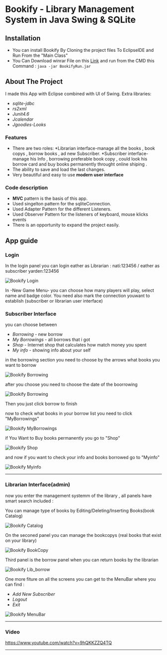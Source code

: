# Bookify - Library Management System in Java Swing & SQLite
## Installation
- You can install Bookify By Cloning the project files To EclipseIDE and Run From the "Main Class"
- You Can Download winrar File on this [Link](https://github.com/yardens700/FinalProject---Library-managment-software) and run from the CMD this Command :
	`java -jar BookifyRun.jar` 
## About The Project
I made this App with Eclipse combined with UI of Swing. Extra libraries: 
- *sqlite-jdbc*
- *rs2xml*
- *Junit4.6*
- *Jcalendar*
- *Jgoodies-Looks*
### Features
- There are two roles:
*Librarian interface-manage all the books , book copys , borrow books , ad new Subscriber.
*Subscriber interface-manage his Info , borrowing preferable book copy , could look his borrow card and buy books permanently throught online shiping .
- The ability to save and load the last changes.
- Very beautiful and easy to use **modern user interface**


### Code description
- **MVC** pattern is the basis of this app.
- Used singelton pattern for the sqliteConnection.
- Used Adapter Pattern for the different Listeners.
- Used Observer Pattern for the listeners of keyboard, mouse klicks events
- There is an opportunity to expand the project easily.

## App guide
### Login

In the login panel you can login eather as Librarian : nati:123456 / eather as subscriber yarden:123456

![Bookify Login](https://ibb.co/VVgppNt)

In -New Game Menu- you can choose how many players will play, select name and badge color.
You need also mark the connection youwant to establish (subscriber or librarian user interface)



### Subscriber Interface
you can choose between 
- *Borrowing* - new borrow 
- *My Borrowings* - all borrows that i got
- *Shop* - Internet shop that calculates how match money you spent
- *My info* - showing info about your self

in the borrowing section you need to choose by the arrows what books you want to borrow

![Bookify Borrowing](https://live.staticflickr.com/65535/48514425771_60b8167162_z.jpg)

after you choose you need to choose the date of the boorrowing

![Bookify Borrowing](https://live.staticflickr.com/65535/48514425871_05bddb20b1_z.jpg)

Then you just click borrow to finish


now to check what books in your borrow list you need to click "MyBorrowings" 

![Bookify MyBorrowings](https://live.staticflickr.com/65535/48514607742_4c742ff2e2_z.jpg)

if You Want to Buy books permanently you go to "Shop"

![Bookify Shop](https://live.staticflickr.com/65535/48514425486_bcd4fb3c0d_z.jpg)

and now if you want to check your info and books borrowed go to "Myinfo"

![Bookify Myinfo](https://ibb.co/7tCfN93)

---

### Librarian Interface(admin)
now you enter the management systemm of the library , all panels have smart search included :

You can manage type of books by Editing/Deleting/Inserting Books(book Catalog)

![Bookify Catalog](https://live.staticflickr.com/65535/48514607522_83c9a67a1e_z.jpg)

On the seconed panel you can manage the bookcopys (real books that exist on your library)

![Bookify BookCopy](https://live.staticflickr.com/65535/48514426306_a038bdddb8_z.jpg)

Third panel is the borrow panel when you can return books by the librarian

![Bookify Lib_borrow](https://live.staticflickr.com/65535/48514426396_034269bf11_z.jpg)

One more fiture on all the screens you can get to the MenuBar where you can find :
- *Add New Subscriber* 
- *Logout*
- *Exit*


![Bookify MenuBar](https://live.staticflickr.com/65535/48514608477_e100728124_m.jpg)

---

### Video

https://www.youtube.com/watch?v=9hQKKZZQ4TQ

---



